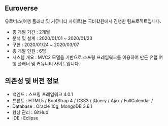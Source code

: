## Euroverse

유로버스(여행 플래너 및 커뮤니티 사이트)는 국비학원에서 진행한 팀프로젝트입니다.


+ 총 개발 기간 : 2개월  
+ 분석 및 설계 : 2020/01/01 ~ 2020/01/23  
+ 구현 : 2020/01/24 ~ 2020/03/07  
+ 총 개발 인원 : 6명  
+ 시스템 개요 : MVC2 모델을 기반으로 스프링 프레임워크를 이용하여 만든 유럽 여행 플래너 및 커뮤니티 사이트입니다.   

    
## 의존성 및 버전 정보
  
    
+ 백엔드 : 스프링 프레임워크 4.0.1  
+ 프론트 : HTML5 / BootStrap 4 / CSS3 / jQuery / Ajax / FullCalendar / 
+ Database : Oracle 10g, MongoDB 3.6.1  
+ 형상 관리 : GitHub  
+ IDE : Eclipse  
